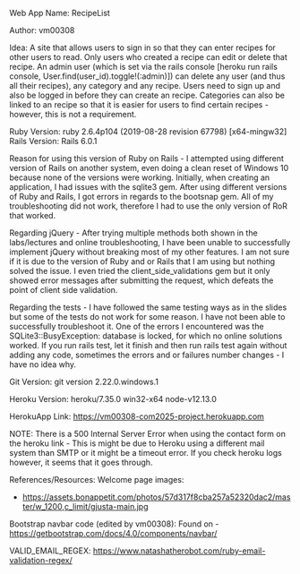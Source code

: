 Web App Name: RecipeList

Author: vm00308

Idea:
A site that allows users to sign in so that they can enter recipes for other users to read. Only users who created a recipe can edit or delete that recipe. An admin user (which is set via the rails console [heroku run rails console, User.find(user_id).toggle!(:admin)]) can delete any user (and thus all their recipes), any category and any recipe. Users need to sign up and also be logged in before they can create an recipe. Categories can also be linked to an recipe so that it is easier for users to find certain recipes - however, this is not a requirement.

Ruby Version: ruby 2.6.4p104 (2019-08-28 revision 67798) [x64-mingw32]
Rails Version: Rails 6.0.1 
 
Reason for using this version of Ruby on Rails - I attempted using different version of Rails on another system, even doing a clean reset of Windows 10 because none of the versions were working. Initially, when creating an application, I had issues with the sqlite3 gem. After using different versions of Ruby and Rails, I got errors in regards to the bootsnap gem. All of my troubleshooting did not work, therefore I had to use the only version of RoR that worked.

Regarding jQuery - After trying multiple methods both shown in the labs/lectures and online troubleshooting, I have been unable to successfully implement jQuery without breaking most of my other features. I am not sure if it is due to the version of Ruby and or Rails that I am using but nothing solved the issue. I even tried the client_side_validations gem but it only showed error messages after submitting the request, which defeats the point of client side validation.

Regarding the tests - I have followed the same testing ways as in the slides but some of the tests do not work for some reason. I have not been able to successfully troubleshoot it. One of the errors I encountered was the SQLite3::BusyException: database is locked, for which no online solutions worked. If you run rails test, let it finish and then run rails test again without adding any code, sometimes the errors and or failures number changes - I have no idea why.

Git Version: git version 2.22.0.windows.1

Heroku Version: heroku/7.35.0 win32-x64 node-v12.13.0

HerokuApp Link: https://vm00308-com2025-project.herokuapp.com

NOTE: There is a 500 Internal Server Error when using the contact form on the heroku link - This is might be due to Heroku using a different mail system than SMTP or it might be a timeout error. If you check heroku logs however, it seems that it goes through.


References/Resources:
Welcome page images:
- https://assets.bonappetit.com/photos/57d317f8cba257a52320dac2/master/w_1200,c_limit/gjusta-main.jpg

Bootstrap navbar code (edited by vm00308):
Found on - https://getbootstrap.com/docs/4.0/components/navbar/

VALID_EMAIL_REGEX: https://www.natashatherobot.com/ruby-email-validation-regex/